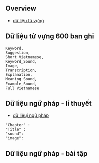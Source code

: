 ## Overview

- [dữ liệu từ vựng](https://ankiweb.net/shared/info/1125484373)


## Dữ liệu từ vựng 600 ban ghi

```
Keyword,
Suggestion,
Short Vietnamese,
Keyword_Sound,
Image,
Transcription,
Explanation,
Meaning_Sound,
Example_Sound,
Full Vietnamese
```

## Dữ liệu ngữ pháp - lí thuyết 

- [dữ liêuj ngữ pháp](https://ankiweb.net/shared/info/813483583)

```
"Chapter" : 
"Title" :    
"sound": 
"image": 
```


## Dữ liệu ngữ pháp - bài tập

